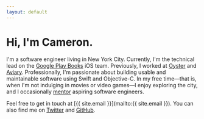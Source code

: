 ```yaml
---
layout: default
---
```

# Hi, I'm Cameron.

I'm a software engineer living in New York City. Currently, I'm the technical lead on the [Google Play Books][p] iOS team. Previously, I worked at [Oyster][o] and [Aviary][a]. Professionally, I'm passionate about building usable and maintainable software using Swift and Objective-C. In my free time—that is, when I'm not indulging in movies or video games—I enjoy exploring the city, and I occasionally [mentor][c] aspiring software engineers.

Feel free to get in touch at [{{ site.email }}](mailto:{{ site.email }}). You can also find me on [Twitter][t] and [GitHub][g].

[p]: https://en.wikipedia.org/wiki/Google_Play_Books
[o]: https://en.wikipedia.org/wiki/Oyster_(company)
[a]: https://en.wikipedia.org/wiki/Aviary_(image_editor)
[c]: https://www.c4q.nyc/
[t]: https://twitter.com/cameronspickert
[g]: https://github.com/cspickert

